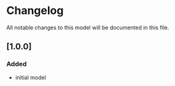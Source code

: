 # Changelog
All notable changes to this model will be documented in this file.

## [1.0.0]
### Added
- initial model
